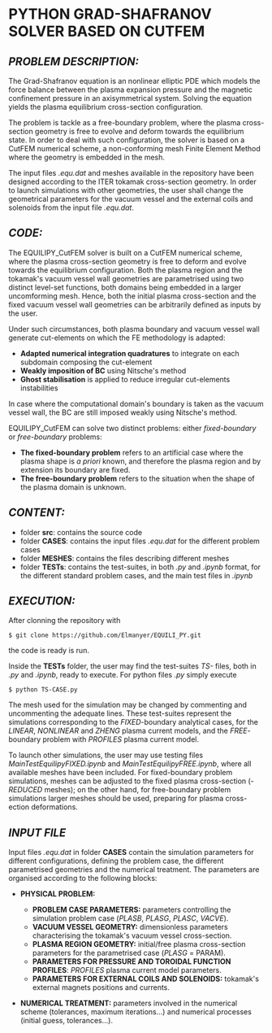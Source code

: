# **PYTHON GRAD-SHAFRANOV SOLVER BASED ON CUTFEM**

## *PROBLEM DESCRIPTION:*

The Grad-Shafranov equation is an nonlinear elliptic PDE which models the force balance between the plasma expansion pressure and the magnetic confinement pressure in an axisymmetrical system. 
Solving the equation yields the plasma equilibrium cross-section configuration.

The problem is tackle as a free-boundary problem, where the plasma cross-section geometry is free to evolve and deform towards the equilibrium state. 
In order to deal with such configuration, the solver is based on a CutFEM numerical scheme, a non-conforming mesh Finite Element Method where the geometry is embedded in the mesh. 

The input files *.equ.dat* and meshes available in the repository have been designed according to the ITER tokamak cross-section geometry.
In order to launch simulations with other geometries, the user shall change the geometrical parameters for the vacuum vessel and the external coils and solenoids from the input file *.equ.dat*.

## *CODE:*

The EQUILIPY_CutFEM solver is built on a CutFEM numerical scheme, where the plasma cross-section geometry is free to deform and evolve towards the equilibrium configuration. 
Both the plasma region and the tokamak's vacuum vessel wall geometries are parametrised using two distinct level-set functions, both domains being embedded in a larger uncomforming mesh.
Hence, both the initial plasma cross-section and the fixed vacuum vessel wall geometries can be arbitrarily defined as inputs by the user.

Under such circumstances, both plasma boundary and vacuum vessel wall generate cut-elements on which the FE methodology is adapted: 
- **Adapted numerical integration quadratures** to integrate on each subdomain composing the cut-element
- **Weakly imposition of BC** using Nitsche's method 
- **Ghost stabilisation** is applied to reduce irregular cut-elements instabilities

In case where the computational domain's boundary is taken as the vacuum vessel wall, the BC are still imposed weakly using Nitsche's method. 

EQUILIPY_CutFEM can solve two distinct problems: either *fixed-boundary* or *free-boundary* problems:
- **The fixed-boundary problem** refers to an artificial case where the plasma shape is *a priori* known, and therefore the plasma region and by extension its boundary are fixed. 
- **The free-boundary problem** refers to the situation when the shape of the plasma domain is unknown.

## *CONTENT:*
- folder **src**: contains the source code
- folder **CASES**: contains the input files *.equ.dat* for the different problem cases
- folder **MESHES**: contains the files describing different meshes
- folder **TESTs**: contains the test-suites, in both *.py* and *.ipynb* format, for the different standard problem cases, and the main test files in *.ipynb*

## *EXECUTION:*

After clonning the repository with 

    $ git clone https://github.com/Elmanyer/EQUILI_PY.git
    
the code is ready is run. 

Inside the **TESTs** folder, the user may find the test-suites *TS-* files, both in *.py* and *.ipynb*, ready to execute. For python files *.py* simply execute 

    $ python TS-CASE.py

The mesh used for the simulation may be changed by commenting and uncommenting the adequate lines. These test-suites represent the simulations corresponding to the *FIXED*-boundary analytical cases, for the *LINEAR*, *NONLINEAR* and *ZHENG* plasma current models, and the *FREE*-boundary problem with *PROFILES* plasma current model.

To launch other simulations, the user may use testing files *MainTestEquilipyFIXED.ipynb* and *MainTestEquilipyFREE.ipynb*, where all available meshes have been included. For fixed-boundary problem simulations, meshes can be adjusted to the fixed plasma cross-section (*-REDUCED* meshes); on the other hand, for free-boundary problem simulations larger meshes should be used, preparing for plasma cross-ection deformations. 

## *INPUT FILE*

Input files *.equ.dat* in folder **CASES** contain the simulation parameters for different configurations, defining the problem case, the different parametrised geometries and the numerical treatment. The parameters are organised according to the following blocks:

- **PHYSICAL PROBLEM:**
    - **PROBLEM CASE PARAMETERS:** parameters controlling the simulation problem case (*PLASB*, *PLASG*, *PLASC*, *VACVE*).
    - **VACUUM VESSEL GEOMETRY:** dimensionless parameters characterising the tokamak's vacuum vessel cross-section.
    - **PLASMA REGION GEOMETRY:** initial/free plasma cross-section parameters for the parametrised case (*PLASG* = PARAM).   
    - **PARAMETERS FOR PRESSURE AND TOROIDAL FUNCTION PROFILES**: *PROFILES* plasma current model parameters.
    - **PARAMETERS FOR EXTERNAL COILS AND SOLENOIDS:** tokamak's external magnets positions and currents. 

- **NUMERICAL TREATMENT:** parameters involved in the numerical scheme (tolerances, maximum iterations...) and numerical processes (initial guess, tolerances...).

